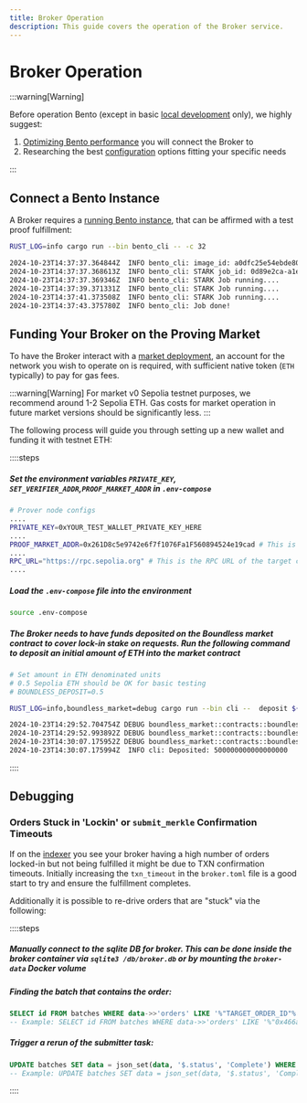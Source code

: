 ```yaml
---
title: Broker Operation
description: This guide covers the operation of the Broker service.
---
```


# Broker Operation

:::warning[Warning]

Before operation Bento (except in basic [local development][page-local-dev] only), we highly suggest:

1. [Optimizing Bento performance][page-bento-perf] you will connect the Broker to
2. Researching the best [configuration][page-broker-config] options fitting your specific needs

:::

## Connect a Bento Instance

A Broker requires a [running Bento instance][page-bento-run], that can be affirmed with a test proof fulfillment:

```sh [Terminal]
RUST_LOG=info cargo run --bin bento_cli -- -c 32
```

```txt [Terminal]
2024-10-23T14:37:37.364844Z  INFO bento_cli: image_id: a0dfc25e54ebde808e4fd8c34b6549bbb91b4928edeea90ceb7d1d8e7e9096c7 | input_id: eccc8f06-488a-426c-ae3d-e5acada9ae22
2024-10-23T14:37:37.368613Z  INFO bento_cli: STARK job_id: 0d89e2ca-a1e3-478f-b89d-8ab23b89f51e
2024-10-23T14:37:37.369346Z  INFO bento_cli: STARK Job running....
2024-10-23T14:37:39.371331Z  INFO bento_cli: STARK Job running....
2024-10-23T14:37:41.373508Z  INFO bento_cli: STARK Job running....
2024-10-23T14:37:43.375780Z  INFO bento_cli: Job done!
```

## Funding Your Broker on the Proving Market

To have the Broker interact with a [market deployment][page-deployments], an account for the network you wish to operate on is required, with sufficient native token (`ETH` typically) to pay for gas fees.

:::warning[Warning]
For market v0 Sepolia testnet purposes, we recommend around 1-2 Sepolia ETH.
Gas costs for market operation in future market versions should be significantly less.
:::

The following process will guide you through setting up a new wallet and funding it with testnet ETH:

::::steps

##### Set the environment variables `PRIVATE_KEY`, `SET_VERIFIER_ADDR`,`PROOF_MARKET_ADDR` in `.env-compose`

```sh [Terminal]
# Prover node configs
....
PRIVATE_KEY=0xYOUR_TEST_WALLET_PRIVATE_KEY_HERE
....
PROOF_MARKET_ADDR=0x261D8c5e9742e6f7f1076Fa1F560894524e19cad # This is the address of the market contract on the target chain.
....
RPC_URL="https://rpc.sepolia.org" # This is the RPC URL of the target chain.
....
```

##### Load the `.env-compose` file into the environment

```sh [Terminal]
source .env-compose
```

##### The Broker needs to have funds deposited on the Boundless market contract to cover lock-in stake on requests. Run the following command to deposit an initial amount of ETH into the market contract

```sh [Terminal]
# Set amount in ETH denominated units
# 0.5 Sepolia ETH should be OK for basic testing
# BOUNDLESS_DEPOSIT=0.5

RUST_LOG=info,boundless_market=debug cargo run --bin cli --  deposit ${BOUNDLESS_DEPOSIT:?}
```

```txt [Terminal]
2024-10-23T14:29:52.704754Z DEBUG boundless_market::contracts::boundless_market: Calling deposit() value: 500000000000000000
2024-10-23T14:29:52.993892Z DEBUG boundless_market::contracts::boundless_market: Broadcasting deposit tx 0xfc5c11e75101a9158735ec9e9519f5692b2f64b3337268b7ed999502956cd982
2024-10-23T14:30:07.175952Z DEBUG boundless_market::contracts::boundless_market: Submitted deposit 0xfc5c11e75101a9158735ec9e9519f5692b2f64b3337268b7ed999502956cd982
2024-10-23T14:30:07.175994Z  INFO cli: Deposited: 500000000000000000
```

::::

## Debugging

### Orders Stuck in 'Lockin' or `submit_merkle` Confirmation Timeouts

If on the [indexer](https://indexer.beboundless.xyz) you see your broker having a high number of orders locked-in but not being fulfilled it might be due to TXN confirmation timeouts. Initially increasing the `txn_timeout` in the `broker.toml` file is a good start to try and ensure the fulfillment completes.

Additionally it is possible to re-drive orders that are "stuck" via the following:

::::steps

##### Manually connect to the sqlite DB for broker. This can be done inside the broker container via `sqlite3 /db/broker.db` or by mounting the `broker-data` Docker volume

##### Finding the batch that contains the order:

```sql [Terminal]
SELECT id FROM batches WHERE data->>'orders' LIKE '%"TARGET_ORDER_ID"%';
-- Example: SELECT id FROM batches WHERE data->>'orders' LIKE '%"0x466acfc0f27bba9fbb7a8508f576527e81e83bd00000caa"%';
```

##### Trigger a rerun of the submitter task:

```sql [Terminal]
UPDATE batches SET data = json_set(data, '$.status', 'Complete') WHERE id = YOUR_BATCH_ID_FROM_STEP_2;
-- Example: UPDATE batches SET data = json_set(data, '$.status', 'Complete') WHERE id = 1;
```

::::

[page-bento-perf]: /prover-manual/bento/performance-tuning
[page-bento-run]: /prover-manual/bento/running
[page-broker-config]: /prover-manual/broker/configuration
[page-deployments]: /market/public-deployments
[page-local-dev]: /market/local-development
